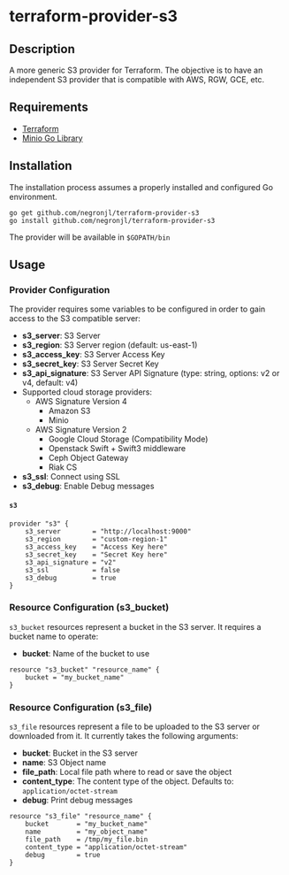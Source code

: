 # terraform-provider-s3

## Description
A more generic S3 provider for Terraform.  The objective is to have an independent S3 provider that is compatible with AWS, RGW, GCE, etc.

## Requirements
* [Terraform](https://github.com/hashicorp/terraform)
* [Minio Go Library](https://github.com/minio/minio-go)

## Installation
The installation process assumes a properly installed and configured Go environment.
```
go get github.com/negronjl/terraform-provider-s3
go install github.com/negronjl/terraform-provider-s3
```
The provider will be available in ```$GOPATH/bin```

## Usage

### Provider Configuration
The provider requires some variables to be configured in order to gain access to the S3 compatible server:

* **s3_server**: S3 Server
* **s3_region**: S3 Server region (default: us-east-1)
* **s3_access_key**: S3 Server Access Key
* **s3_secret_key**: S3 Server Secret Key
* **s3_api_signature**: S3 Server API Signature (type: string, options: v2 or v4, default: v4)
* Supported cloud storage providers:
   * AWS Signature Version 4
      * Amazon S3
      * Minio
   * AWS Signature Version 2
      * Google Cloud Storage (Compatibility Mode)
      * Openstack Swift + Swift3 middleware
      * Ceph Object Gateway
      * Riak CS
* **s3_ssl**: Connect using SSL
* **s3_debug**: Enable Debug messages

#### `s3`
```
provider "s3" {
    s3_server        = "http://localhost:9000"
    s3_region        = "custom-region-1"
    s3_access_key    = "Access Key here"
    s3_secret_key    = "Secret Key here"
    s3_api_signature = "v2"
    s3_ssl           = false
    s3_debug         = true
}
```

### Resource Configuration (s3_bucket)
```s3_bucket``` resources represent a bucket in the S3 server.  It requires a bucket name to operate:

* **bucket**: Name of the bucket to use

```
resource "s3_bucket" "resource_name" {
	bucket = "my_bucket_name"
}
```


### Resource Configuration (s3_file)
```s3_file``` resources represent a file to be uploaded to the S3 server or downloaded from it.  It currently takes the following arguments:
* **bucket**: Bucket in the S3 server
* **name**: S3 Object name
* **file_path**: Local file path where to read or save the object
* **content_type**: The content type of the object.  Defaults to: ```application/octet-stream```
* **debug**: Print debug messages
```
resource "s3_file" "resource_name" {
    bucket       = "my_bucket_name"
    name         = "my_object_name"
    file_path    = /tmp/my_file.bin
    content_type = "application/octet-stream"
    debug        = true
}
```
